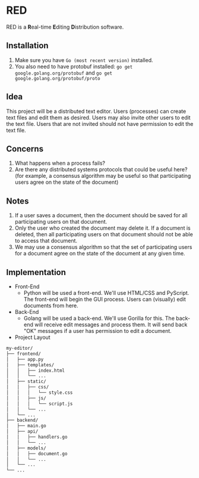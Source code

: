 # RED
RED is a **R**eal-time **E**diting **D**istribution software.
## Installation
1. Make sure you have `Go (most recent version)` installed.
2. You also need to have protobuf installed:
`go get google.golang.org/protobuf` and
`go get google.golang.org/protobuf/proto`

## Idea
This project will be a distributed text editor. Users (processes) can create text files and edit them as desired. Users may also invite other users to edit the text file. Users that are not invited should not have permission to edit the text file.

## Concerns
1. What happens when a process fails?
2. Are there any distributed systems protocols that could be useful here? (for example, a consensus algorithm may be useful so that participating users agree on the state of the document)

## Notes
1. If a user saves a document, then the document should be saved for all participating users on that document.
2. Only the user who created the document may delete it. If a document is deleted, then all participating users on that document should not be able to access that document.
3. We may use a consensus algorithm so that the set of participating users for a document agree on the state of the document at any given time.

## Implementation
- Front-End
  - Python will be used a front-end. We'll use HTML/CSS and PyScript. The front-end will begin the GUI process. Users can (visually) edit documents from here.
- Back-End
  - Golang will be used a back-end. We'll use Gorilla for this. The back-end will receive edit messages and process them. It will send back "OK" messages if a user has permission to edit a document.
- Project Layout
```bash
my-editor/
├── frontend/
│   ├── app.py
│   ├── templates/
│   │   ├── index.html
│   │   └── ...
│   ├── static/
│   │   ├── css/
│   │   │   └── style.css
│   │   ├── js/
│   │   │   └── script.js
│   │   └── ...
│   └── ...
├── backend/
│   ├── main.go
│   ├── api/
│   │   ├── handlers.go
│   │   └── ...
│   ├── models/
│   │   ├── document.go
│   │   └── ...
│   └── ...
└── ...
```
